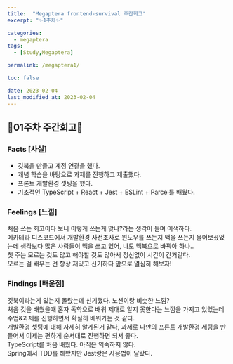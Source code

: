 ```yaml
---
title:  "Megaptera frontend-survival 주간회고"
excerpt: "✨1주차✨"

categories:
  - megaptera
tags:
  - [Study,Megaptera]

permalink: /megaptera1/

toc: false

date: 2023-02-04
last_modified_at: 2023-02-04
---
```

## 💫01주차 주간회고💫

### Facts [사실]
- 깃북을 만들고 계정 연결을 했다.
- 개념 학습을 바탕으로 과제를 진행하고 제출했다.
- 프론트 개발환경 셋팅을 했다.
- 기초적인 TypeScript + React + Jest + ESLint + Parcel를 배웠다.

### Feelings [느낌]
처음 쓰는 회고이다 보니 이렇게 쓰는게 맞나?라는 생각이 들며 어색하다.\
메카테라 디스코드에서 개발환경 사전조사로 윈도우를 쓰는지 맥을 쓰는지 물어보셨었는데 생각보다 많은 사람들이 맥을 쓰고 있어, 나도 맥북으로 바꿔야 하나..\
첫 주는 모르는 것도 많고 해야할 것도 많아서 정신없이 시간이 간거같다.\
모르는 걸 배우는 건 항상 재밌고 신기하다 앞으로 열심히 해보자!

### Findings [배운점]
깃북이라는게 있는지 몰랐는데 신기했다. 노션이랑 비슷한 느낌?\
처음 깃을 배웠을때 혼자 독학으로 배워 제대로 알지 못한다는 느낌을 가지고 있었는데 수업&amp;과제를 진행하면서 확실히 배워가는 것 같다.\
개발환경 셋팅에 대해 자세히 알게된거 같다, 과제로 나만의 프론트 개발환경 세팅을 만들어서 이제는 편하게 순서대로 진행하면 되서 좋다.\
TypeScript를 처음 배웠다. 아직은 익숙하지 않다.\
Spring에서 TDD를 해봤지만 Jest랑은 사용법이 달랐다.




